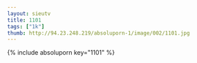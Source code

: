 ```yaml
--- 
layout: sieutv
title: 1101
tags: ["1k"]
thumb: http://94.23.248.219/absoluporn-1/image/002/1101.jpg
---
```

{% include absoluporn key="1101" %} 
